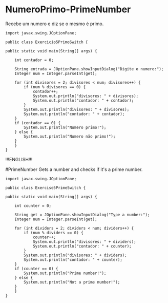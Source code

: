 # NumeroPrimo-PrimeNumber
Recebe um numero e diz se o mesmo é primo.


	import javax.swing.JOptionPane;

	public class Exercicio5PrimoSwitch {

	public static void main(String[] args) {

		int contador = 0;

		String entrada = JOptionPane.showInputDialog("Digite o numero:");
		Integer num = Integer.parseInt(get);

		for (int divisores = 2; divisores < num; divisores++) {
			if (num % divisores == 0) {
				contador++;
				System.out.println("divisores: " + divisores);
				System.out.println("contador: " + contador);
			}
			System.out.println("divisores: " + divisores);
			System.out.println("contador: " + contador);
		}
		if (contador == 0) {
			System.out.println("Numero primo!");
		} else {
			System.out.println("Numero não primo!");
		}
	    }
	}

!!!ENGLISH!!!

#PrimeNumber
Gets a number and checks if it's a prime number.


	import javax.swing.JOptionPane;

	public class Exercise5PrimeSwitch {

	public static void main(String[] args) {

		int counter = 0;

		String get = JOptionPane.showInputDialog("Type a number:");
		Integer num = Integer.parseInt(get);

		for (int dividers = 2; dividers < num; dividers++) {
			if (num % dividers == 0) {
				counter++;
				System.out.println("divisores: " + dividers);
				System.out.println("contador: " + counter);
			}
			System.out.println("divisores: " + dividers);
			System.out.println("contador: " + counter);
		}
		if (counter == 0) {
			System.out.println("Prime number!");
		} else {
			System.out.println("Not a prime number!");
		}
	    }
	}
